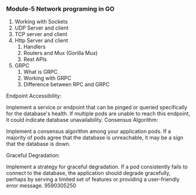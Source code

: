 ### Module-5 Network programing in GO
1. Working with Sockets
2. UDP Server and client
3. TCP server and client
4. Http Server and client
    1. Handlers
    2. Routers and Mux (Gorilla Mux)
    3. Rest APIs
5. GRPC
    1. What is GRPC
    2. Working with GRPC
    3. Difference between RPC and GRPC



Endpoint Accessibility:

Implement a service or endpoint that can be pinged or queried specifically for the database's health. If multiple pods are unable to reach this endpoint, it could indicate database unavailability.
Consensus Algorithm:

Implement a consensus algorithm among your application pods. If a majority of pods agree that the database is unreachable, it may be a sign that the database is down.

Graceful Degradation:

Implement a strategy for graceful degradation. If a pod consistently fails to connect to the database, the application should degrade gracefully, perhaps by serving a limited set of features or providing a user-friendly error message.
9590305250